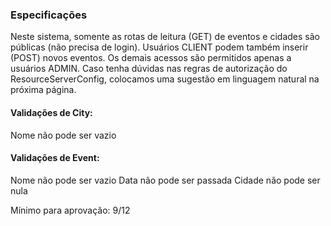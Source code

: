 ### Especificações
Neste sistema, somente as rotas de leitura (GET) de eventos e cidades são públicas (não precisa de login). Usuários CLIENT podem também inserir (POST) novos eventos. Os demais acessos são permitidos apenas a usuários ADMIN.
Caso tenha dúvidas nas regras de autorização do ResourceServerConfig, colocamos uma sugestão em linguagem natural na próxima página.

#### Validações de City:
Nome não pode ser vazio

#### Validações de Event:
Nome não pode ser vazio
Data não pode ser passada
Cidade não pode ser nula

Mínimo para aprovação: 9/12
